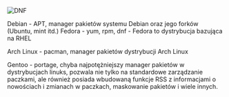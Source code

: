![DNF](1_04_6_1_packagemanagers.png)

Debian - APT, manager pakietów systemu Debian oraz jego forków (Ubuntu, mint itd.)
Fedora - yum, rpm, dnf - Fedora to dystrybucja bazująca na RHEL

Arch Linux - pacman, manager pakietów dystrybucji Arch Linux

Gentoo - portage, chyba najpotężniejszy manager pakietów w dystrybucjach linuks, pozwala nie tylko na standardowe zarządzanie paczkami, ale również posiada wbudowaną funkcje RSS z informacjami o nowościach i zmianach w paczkach, maskowanie pakietów i wiele innych.
